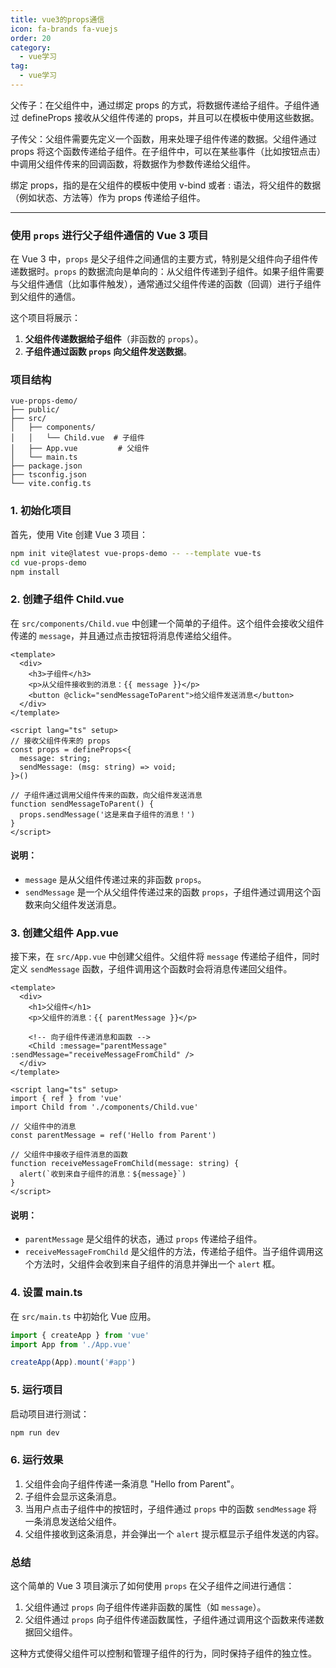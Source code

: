 ```yaml
---
title: vue3的props通信
icon: fa-brands fa-vuejs
order: 20
category:
  - vue学习
tag:
  - vue学习
---
```





父传子：在父组件中，通过绑定 props 的方式，将数据传递给子组件。子组件通过 defineProps 接收从父组件传递的 props，并且可以在模板中使用这些数据。


子传父：父组件需要先定义一个函数，用来处理子组件传递的数据。父组件通过 props 将这个函数传递给子组件。在子组件中，可以在某些事件（比如按钮点击）中调用父组件传来的回调函数，将数据作为参数传递给父组件。

绑定 props，指的是在父组件的模板中使用 v-bind 或者 : 语法，将父组件的数据（例如状态、方法等）作为 props 传递给子组件。



------



### 使用 `props` 进行父子组件通信的 Vue 3 项目

在 Vue 3 中，`props` 是父子组件之间通信的主要方式，特别是父组件向子组件传递数据时。`props` 的数据流向是单向的：从父组件传递到子组件。如果子组件需要与父组件通信（比如事件触发），通常通过父组件传递的函数（回调）进行子组件到父组件的通信。

这个项目将展示：
1. **父组件传递数据给子组件**（非函数的 `props`）。
2. **子组件通过函数 `props` 向父组件发送数据**。

### 项目结构
```
vue-props-demo/
├── public/
├── src/
│   ├── components/
│   │   └── Child.vue  # 子组件
│   ├── App.vue         # 父组件
│   └── main.ts
├── package.json
├── tsconfig.json
└── vite.config.ts
```

### 1. 初始化项目

首先，使用 Vite 创建 Vue 3 项目：

```bash
npm init vite@latest vue-props-demo -- --template vue-ts
cd vue-props-demo
npm install
```

### 2. 创建子组件 Child.vue

在 `src/components/Child.vue` 中创建一个简单的子组件。这个组件会接收父组件传递的 `message`，并且通过点击按钮将消息传递给父组件。

```vue
<template>
  <div>
    <h3>子组件</h3>
    <p>从父组件接收到的消息：{{ message }}</p>
    <button @click="sendMessageToParent">给父组件发送消息</button>
  </div>
</template>

<script lang="ts" setup>
// 接收父组件传来的 props
const props = defineProps<{
  message: string;
  sendMessage: (msg: string) => void;
}>()

// 子组件通过调用父组件传来的函数，向父组件发送消息
function sendMessageToParent() {
  props.sendMessage('这是来自子组件的消息！')
}
</script>
```

#### 说明：
- `message` 是从父组件传递过来的非函数 `props`。
- `sendMessage` 是一个从父组件传递过来的函数 `props`，子组件通过调用这个函数来向父组件发送消息。

### 3. 创建父组件 App.vue

接下来，在 `src/App.vue` 中创建父组件。父组件将 `message` 传递给子组件，同时定义 `sendMessage` 函数，子组件调用这个函数时会将消息传递回父组件。

```vue
<template>
  <div>
    <h1>父组件</h1>
    <p>父组件的消息：{{ parentMessage }}</p>
    
    <!-- 向子组件传递消息和函数 -->
    <Child :message="parentMessage" :sendMessage="receiveMessageFromChild" />
  </div>
</template>

<script lang="ts" setup>
import { ref } from 'vue'
import Child from './components/Child.vue'

// 父组件中的消息
const parentMessage = ref('Hello from Parent')

// 父组件中接收子组件消息的函数
function receiveMessageFromChild(message: string) {
  alert(`收到来自子组件的消息：${message}`)
}
</script>
```

#### 说明：
- `parentMessage` 是父组件的状态，通过 `props` 传递给子组件。
- `receiveMessageFromChild` 是父组件的方法，传递给子组件。当子组件调用这个方法时，父组件会收到来自子组件的消息并弹出一个 `alert` 框。

### 4. 设置 main.ts

在 `src/main.ts` 中初始化 Vue 应用。

```ts
import { createApp } from 'vue'
import App from './App.vue'

createApp(App).mount('#app')
```

### 5. 运行项目

启动项目进行测试：

```bash
npm run dev
```

### 6. 运行效果
1. 父组件会向子组件传递一条消息 "Hello from Parent"。
2. 子组件会显示这条消息。
3. 当用户点击子组件中的按钮时，子组件通过 `props` 中的函数 `sendMessage` 将一条消息发送给父组件。
4. 父组件接收到这条消息，并会弹出一个 `alert` 提示框显示子组件发送的内容。

### 总结

这个简单的 Vue 3 项目演示了如何使用 `props` 在父子组件之间进行通信：
1. 父组件通过 `props` 向子组件传递非函数的属性（如 `message`）。
2. 父组件通过 `props` 向子组件传递函数属性，子组件通过调用这个函数来传递数据回父组件。

这种方式使得父组件可以控制和管理子组件的行为，同时保持子组件的独立性。